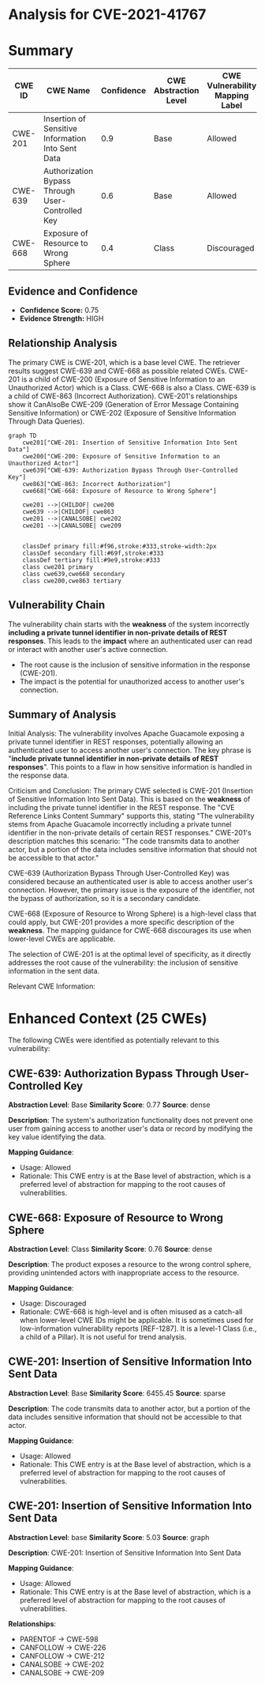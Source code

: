 # Analysis for CVE-2021-41767

# Summary
| CWE ID | CWE Name | Confidence | CWE Abstraction Level | CWE Vulnerability Mapping Label | CWE-Vulnerability Mapping Notes |
|---|---|---|---|---|---|
| CWE-201 | Insertion of Sensitive Information Into Sent Data | 0.9 | Base | Allowed | Primary CWE |
| CWE-639 | Authorization Bypass Through User-Controlled Key | 0.6 | Base | Allowed | Secondary Candidate |
| CWE-668 | Exposure of Resource to Wrong Sphere | 0.4 | Class | Discouraged | Secondary Candidate |

## Evidence and Confidence

*   **Confidence Score:** 0.75
*   **Evidence Strength:** HIGH

## Relationship Analysis
The primary CWE is CWE-201, which is a base level CWE. The retriever results suggest CWE-639 and CWE-668 as possible related CWEs. CWE-201 is a child of CWE-200 (Exposure of Sensitive Information to an Unauthorized Actor) which is a Class. CWE-668 is also a Class. CWE-639 is a child of CWE-863 (Incorrect Authorization). CWE-201's relationships show it CanAlsoBe CWE-209 (Generation of Error Message Containing Sensitive Information) or CWE-202 (Exposure of Sensitive Information Through Data Queries).

```mermaid
graph TD
    cwe201["CWE-201: Insertion of Sensitive Information Into Sent Data"]
    cwe200["CWE-200: Exposure of Sensitive Information to an Unauthorized Actor"]
    cwe639["CWE-639: Authorization Bypass Through User-Controlled Key"]
    cwe863["CWE-863: Incorrect Authorization"]
    cwe668["CWE-668: Exposure of Resource to Wrong Sphere"]
    
    cwe201 -->|CHILDOF| cwe200
    cwe639 -->|CHILDOF| cwe863
    cwe201 -->|CANALSOBE| cwe202
    cwe201 -->|CANALSOBE| cwe209

    
    classDef primary fill:#f96,stroke:#333,stroke-width:2px
    classDef secondary fill:#69f,stroke:#333
    classDef tertiary fill:#9e9,stroke:#333
    class cwe201 primary
    class cwe639,cwe668 secondary
    class cwe200,cwe863 tertiary
```

## Vulnerability Chain
The vulnerability chain starts with the **weakness** of the system incorrectly **including a private tunnel identifier in non-private details of REST responses**. This leads to the **impact** where an authenticated user can read or interact with another user's active connection.
- The root cause is the inclusion of sensitive information in the response (CWE-201).
- The impact is the potential for unauthorized access to another user's connection.

## Summary of Analysis
Initial Analysis:
The vulnerability involves Apache Guacamole exposing a private tunnel identifier in REST responses, potentially allowing an authenticated user to access another user's connection. The key phrase is "**include private tunnel identifier in non-private details of REST responses**". This points to a flaw in how sensitive information is handled in the response data.

Criticism and Conclusion:
The primary CWE selected is CWE-201 (Insertion of Sensitive Information Into Sent Data). This is based on the **weakness** of including the private tunnel identifier in the REST response. The "CVE Reference Links Content Summary" supports this, stating "The vulnerability stems from Apache Guacamole incorrectly including a private tunnel identifier in the non-private details of certain REST responses." CWE-201's description matches this scenario: "The code transmits data to another actor, but a portion of the data includes sensitive information that should not be accessible to that actor."

CWE-639 (Authorization Bypass Through User-Controlled Key) was considered because an authenticated user is able to access another user's connection. However, the primary issue is the exposure of the identifier, not the bypass of authorization, so it is a secondary candidate.

CWE-668 (Exposure of Resource to Wrong Sphere) is a high-level class that could apply, but CWE-201 provides a more specific description of the **weakness**. The mapping guidance for CWE-668 discourages its use when lower-level CWEs are applicable.

The selection of CWE-201 is at the optimal level of specificity, as it directly addresses the root cause of the vulnerability: the inclusion of sensitive information in the sent data.

Relevant CWE Information:

# Enhanced Context (25 CWEs)
The following CWEs were identified as potentially relevant to this vulnerability:

## CWE-639: Authorization Bypass Through User-Controlled Key
**Abstraction Level**: Base
**Similarity Score**: 0.77
**Source**: dense

**Description**:
The system's authorization functionality does not prevent one user from gaining access to another user's data or record by modifying the key value identifying the data.

**Mapping Guidance**:
- Usage: Allowed
- Rationale: This CWE entry is at the Base level of abstraction, which is a preferred level of abstraction for mapping to the root causes of vulnerabilities.

## CWE-668: Exposure of Resource to Wrong Sphere
**Abstraction Level**: Class
**Similarity Score**: 0.76
**Source**: dense

**Description**:
The product exposes a resource to the wrong control sphere, providing unintended actors with inappropriate access to the resource.

**Mapping Guidance**:
- Usage: Discouraged
- Rationale: CWE-668 is high-level and is often misused as a catch-all when lower-level CWE IDs might be applicable. It is sometimes used for low-information vulnerability reports [REF-1287]. It is a level-1 Class (i.e., a child of a Pillar). It is not useful for trend analysis.

## CWE-201: Insertion of Sensitive Information Into Sent Data
**Abstraction Level**: Base
**Similarity Score**: 6455.45
**Source**: sparse

**Description**:
The code transmits data to another actor, but a portion of the data includes sensitive information that should not be accessible to that actor.

**Mapping Guidance**:
- Usage: Allowed
- Rationale: This CWE entry is at the Base level of abstraction, which is a preferred level of abstraction for mapping to the root causes of vulnerabilities.

## CWE-201: Insertion of Sensitive Information Into Sent Data
**Abstraction Level**: base
**Similarity Score**: 5.03
**Source**: graph

**Description**:
CWE-201: Insertion of Sensitive Information Into Sent Data

**Mapping Guidance**:
- Usage: Allowed
- Rationale: This CWE entry is at the Base level of abstraction, which is a preferred level of abstraction for mapping to the root causes of vulnerabilities.

**Relationships**:
- PARENTOF -> CWE-598
- CANFOLLOW -> CWE-226
- CANFOLLOW -> CWE-212
- CANALSOBE -> CWE-202
- CANALSOBE -> CWE-209